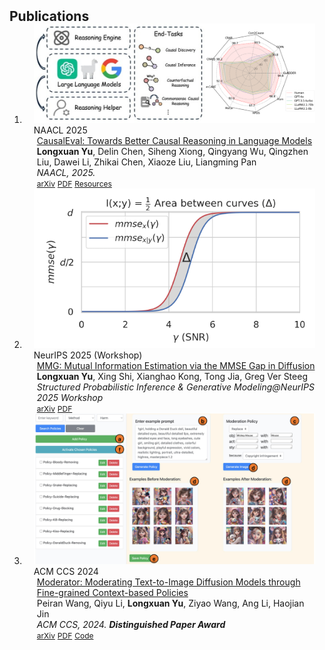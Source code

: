 <h2 id="publications" style="margin: 2px 0px -15px;">Publications</h2>

<div class="publications">
<ol class="bibliography">

<!-- Selected publications. Please refer to my <a href="https://scholar.google.com/citations?user=JQnsB8MAAAAJ&hl=en">Google Scholar</a> for a full paper list. -->


<li>
<div class="pub-row">

  <div class="col-sm-3 abbr" style="position: relative;padding-right: 15px;padding-left: 15px;">
    <img src="assets/img/causaleval.png" class="teaser img-fluid z-depth-1">
    <abbr class="badge">NAACL 2025</abbr>
  </div>

  <div class="col-sm-9" style="position: relative;padding-right: 15px;padding-left: 20px;">
    <div class="title"><a href="https://aclanthology.org/2025.naacl-long.622/">CausalEval: Towards Better Causal Reasoning in Language Models</a></div>
    <div class="author"><strong>Longxuan Yu</strong>, Delin Chen, Siheng Xiong, Qingyang Wu, Qingzhen Liu, Dawei Li, Zhikai Chen, Xiaoze Liu, Liangming Pan</div>
    <div class="periodical"><em>NAACL, 2025.</em></div>
    <div class="links">
      <a href="https://arxiv.org/abs/2410.16676" class="btn btn-sm z-depth-0" role="button" target="_blank" style="font-size:12px;">arXiv</a>  
      <a href="https://aclanthology.org/2025.naacl-long.622.pdf" class="btn btn-sm z-depth-0" role="button" target="_blank" style="font-size:12px;">PDF</a>  
      <a href="https://github.com/chendl02/Awesome-LLM-causal-reasoning" class="btn btn-sm z-depth-0" role="button" target="_blank" style="font-size:12px;">Resources</a>  
    </div>
  </div>
</div>
</li>


<li>
<div class="pub-row">

  <div class="col-sm-3 abbr" style="position: relative;padding-right: 15px;padding-left: 15px;">
    <img src="assets/img/mmg.png" class="teaser img-fluid z-depth-1">
    <abbr class="badge">NeurIPS 2025 (Workshop)</abbr>
  </div>

  <div class="col-sm-9" style="position: relative;padding-right: 15px;padding-left: 20px;">
    <div class="title"><a href="https://arxiv.org/abs/2509.20609">MMG: Mutual Information Estimation via the MMSE Gap in Diffusion</a></div>
    <div class="author"><strong>Longxuan Yu</strong>, Xing Shi, Xianghao Kong, Tong Jia, Greg Ver Steeg</div>
    <div class="periodical"><em>Structured Probabilistic Inference & Generative Modeling@NeurIPS 2025 Workshop</em></div>
    <div class="links">
      <a href="https://arxiv.org/abs/2509.20609" class="btn btn-sm z-depth-0" role="button" target="_blank" style="font-size:12px;">arXiv</a>  
      <a href="https://arxiv.org/pdf/2509.20609" class="btn btn-sm z-depth-0" role="button" target="_blank" style="font-size:12px;">PDF</a>  
    </div>
  </div>
</div>
</li>


<li>
<div class="pub-row">

  <div class="col-sm-3 abbr" style="position: relative;padding-right: 15px;padding-left: 15px;">
    <img src="assets/img/moderator.png" class="teaser img-fluid z-depth-1">
    <abbr class="badge">ACM CCS 2024</abbr>
  </div>

  <div class="col-sm-9" style="position: relative;padding-right: 15px;padding-left: 20px;">
    <div class="title"><a href="https://arxiv.org/abs/2408.07728">Moderator: Moderating Text-to-Image Diffusion Models through Fine-grained Context-based Policies</a></div>
    <div class="author">Peiran Wang, Qiyu Li, <strong>Longxuan Yu</strong>, Ziyao Wang, Ang Li, Haojian Jin</div>
    <div class="periodical"><em>ACM CCS, 2024. <strong>Distinguished Paper Award</strong></em></div>
    <div class="links">
      <a href="https://arxiv.org/abs/2408.07728" class="btn btn-sm z-depth-0" role="button" target="_blank" style="font-size:12px;">arXiv</a>  
      <a href="https://arxiv.org/pdf/2408.07728" class="btn btn-sm z-depth-0" role="button" target="_blank" style="font-size:12px;">PDF</a>  
      <a href="https://github.com/DataSmithLab/Moderator" class="btn btn-sm z-depth-0" role="button" target="_blank" style="font-size:12px;">Code</a>  
    </div>
  </div>
</div>
</li>





<br>

</ol>
</div>